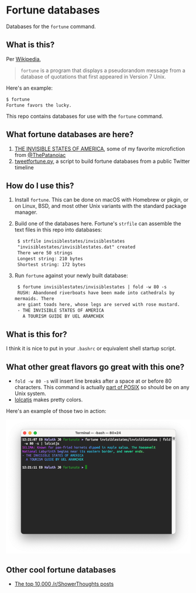 # Fortune databases

Databases for the `fortune` command.

## What is this?

Per [Wikipedia](https://en.wikipedia.org/wiki/Fortune_%28Unix%29),

> `fortune` is a program that displays a pseudorandom message from a database of quotations that first appeared in Version 7 Unix.

Here's an example:

```
$ fortune
Fortune favors the lucky.
```

This repo contains databases for use with the `fortune` command.

## What fortune databases are here?

1. [THE INVISIBLE STATES OF AMERICA](invisiblestates), some of my favorite microfiction from [@ThePatanoiac](https://twitter.com/ThePatanoiac)
2. [tweetfortune.py](tweets), a script to build fortune databases from a public Twitter timeline

## How do I use this?

1. Install `fortune`. This can be done on macOS with Homebrew or pkgin, or on Linux, BSD, and most other Unix variants with the standard package manager.

2. Build one of the databases here. Fortune's `strfile` can assemble the text files in this repo into databases:

        $ strfile invisiblestates/invisiblestates
        "invisiblestates/invisiblestates.dat" created
        There were 50 strings
        Longest string: 210 bytes
        Shortest string: 172 bytes

3. Run `fortune` against your newly built database:

        $ fortune invisiblestates/invisiblestates | fold -w 80 -s
        RUSH: Abandoned riverboats have been made into cathedrals by mermaids. There
        are giant toads here, whose legs are served with rose mustard.
        - THE INVISIBLE STATES OF AMERICA
          A TOURISM GUIDE BY UEL ARAMCHEK

## What is this for?

I think it is nice to put in your `.bashrc` or equivalent shell startup script.

## What other great flavors go great with this one?

- `fold -w 80 -s` will insert line breaks after a space at or before 80 characters. This command is actually [part of POSIX](https://pubs.opengroup.org/onlinepubs/9699919799/utilities/fold.html#top) so should be on any Unix system.
- [lolcatjs](https://github.com/robertmarsal/lolcatjs) makes pretty colors.

Here's an example of those two in action:

![screenshot](fortune-invisiblestates-fold-lolcatjs.png)

## Other cool fortune databases

- [The top 10,000 /r/ShowerThoughts posts](https://nullprogram.com/blog/2016/12/01/)
